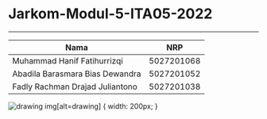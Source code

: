 # Jarkom-Modul-5-ITA05-2022

---

| Nama                            |    NRP     |
| ------------------------------- | :--------: |
| Muhammad Hanif Fatihurrizqi     | 5027201068 |
| Abadila Barasmara Bias Dewandra | 5027201052 |
| Fadly Rachman Drajad Juliantono | 5027201038 |

![drawing](https://i.kym-cdn.com/photos/images/newsfeed/002/111/316/c57.gif)
img[alt=drawing] { width: 200px; }

